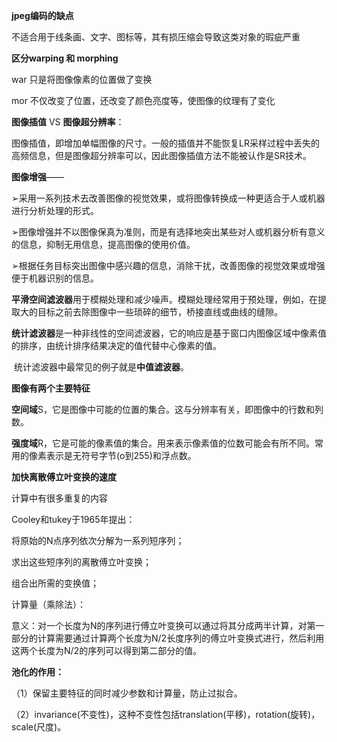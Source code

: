**jpeg编码的缺点**

不适合用于线条画、文字、图标等，其有损压缩会导致这类对象的瑕疵严重





**区分warping 和 morphing**

war 只是将图像像素的位置做了变换

mor 不仅改变了位置，还改变了颜色亮度等，使图像的纹理有了变化



**图像插值** VS **图像超分辨率**：

图像插值，即增加单幅图像的尺寸。一般的插值并不能恢复LR采样过程中丢失的高频信息，但是图像超分辨率可以，因此图像插值方法不能被认作是SR技术。



**图像增强**——

➢采用一系列技术去改善图像的视觉效果，或将图像转换成一种更适合于人或机器进行分析处理的形式。

➢图像增强并不以图像保真为准则，而是有选择地突出某些对人或机器分析有意义的信息，抑制无用信息，提高图像的使用价值。

➢根据任务目标突出图像中感兴趣的信息，消除干扰，改善图像的视觉效果或增强便于机器识别的信息。



 **平滑空间滤波器**用于模糊处理和减少噪声。模糊处理经常用于预处理，例如，在提取大的目标之前去除图像中一些琐碎的细节，桥接直线或曲线的缝隙。



**统计滤波器**是一种非线性的空间滤波器，它的响应是基于窗口内图像区域中像素值的排序，由统计排序结果决定的值代替中心像素的值。

​    统计滤波器中最常见的例子就是**中值滤波器**。



**图像有两个主要特征**

**空间域**S，它是图像中可能的位置的集合。这与分辨率有关，即图像中的行数和列数。

**强度域**R，它是可能的像素值的集合。用来表示像素值的位数可能会有所不同。常用的像素表示是无符号字节(o到255)和浮点数。



**加快离散傅立叶变换的速度**

计算中有很多重复的内容

Cooley和tukey于1965年提出：

将原始的N点序列依次分解为一系列短序列；

求出这些短序列的离散傅立叶变换；

组合出所需的变换值；

计算量（乘除法）：



意义：对一个长度为N的序列进行傅立叶变换可以通过将其分成两半计算，对第一部分的计算需要通过计算两个长度为N/2长度序列的傅立叶变换式进行，然后利用这两个长度为N/2的序列可以得到第二部分的值。







**池化的作用：**

（1）保留主要特征的同时减少参数和计算量，防止过拟合。

（2）invariance(不变性)，这种不变性包括translation(平移)，rotation(旋转)，scale(尺度)。